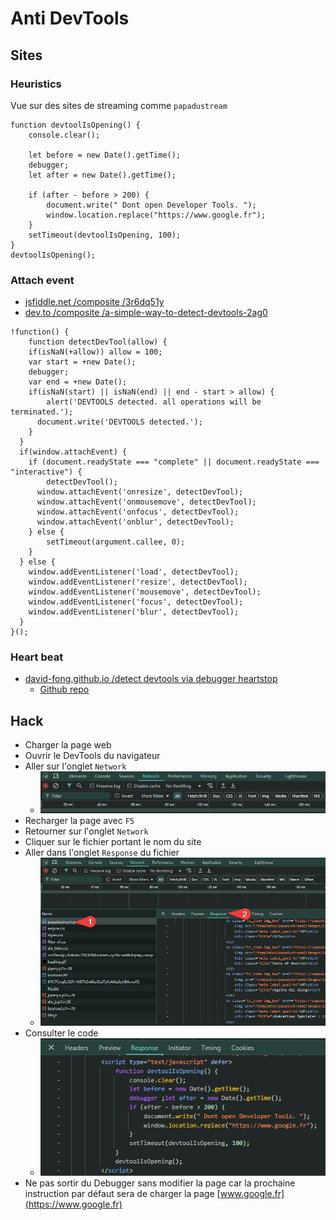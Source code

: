 # Anti DevTools
## Sites
### Heuristics
Vue sur des sites de streaming comme `papadustream`

```
function devtoolIsOpening() {
    console.clear();

    let before = new Date().getTime();
    debugger;
    let after = new Date().getTime();

    if (after - before > 200) {
        document.write(" Dont open Developer Tools. ");
        window.location.replace("https://www.google.fr");
    }
    setTimeout(devtoolIsOpening, 100);
}
devtoolIsOpening();
```

### Attach event
- [jsfiddle.net /composite /3r6dq51y](https://jsfiddle.net/composite/3r6dq51y/)
- [dev.to /composite /a-simple-way-to-detect-devtools-2ag0](https://dev.to/composite/a-simple-way-to-detect-devtools-2ag0)

```
!function() {
	function detectDevTool(allow) {
  	if(isNaN(+allow)) allow = 100;
    var start = +new Date();
    debugger;
    var end = +new Date();
    if(isNaN(start) || isNaN(end) || end - start > allow) {
    	alert('DEVTOOLS detected. all operations will be terminated.');
      document.write('DEVTOOLS detected.');
    }
  }
  if(window.attachEvent) {
  	if (document.readyState === "complete" || document.readyState === "interactive") {
    	detectDevTool();
      window.attachEvent('onresize', detectDevTool);
      window.attachEvent('onmousemove', detectDevTool);
      window.attachEvent('onfocus', detectDevTool);
      window.attachEvent('onblur', detectDevTool);
    } else {
    	setTimeout(argument.callee, 0);
    }
  } else {
  	window.addEventListener('load', detectDevTool);
    window.addEventListener('resize', detectDevTool);
    window.addEventListener('mousemove', detectDevTool);
    window.addEventListener('focus', detectDevTool);
    window.addEventListener('blur', detectDevTool);
  }
}();
```

### Heart beat
- [david-fong.github.io /detect devtools via debugger heartstop](https://david-fong.github.io/detect-devtools-via-debugger-heartstop/)
  - [Github repo](https://github.com/david-fong/detect-devtools-via-debugger-heartstop)

## Hack
- Charger la page web
- Ouvrir le DevTools du navigateur
- Aller sur l'onglet `Network`
  - ![alt text](https://github.com/Altherneum/.github/blob/main/note/assets/images/devToolsNetwork.png?raw=true)
- Recharger la page avec `F5`
- Retourner sur l'onglet `Network`
- Cliquer sur le fichier portant le nom du site
- Aller dans l'onglet `Response` du fichier
  - ![alt text](https://github.com/Altherneum/.github/blob/main/note/assets/images/devToolsNetworkSeePage.png?raw=true)
- Consulter le code
  - ![alt text](https://github.com/Altherneum/.github/blob/main/note/assets/images/DevToolsNetworkSeeCode.png?raw=true)
- Ne pas sortir du Debugger sans modifier la page car la prochaine instruction par défaut sera de charger la page [www.google.fr](https://www.google.fr)